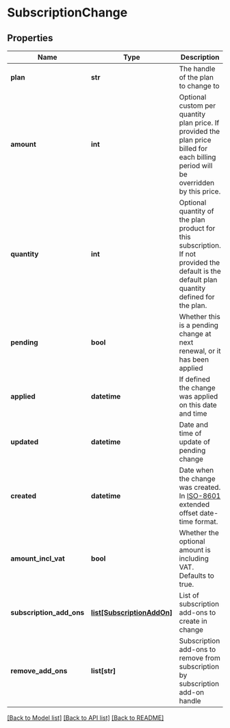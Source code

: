 # SubscriptionChange

## Properties
Name | Type | Description | Notes
------------ | ------------- | ------------- | -------------
**plan** | **str** | The handle of the plan to change to | [optional] 
**amount** | **int** | Optional custom per quantity plan price. If provided the plan price billed for each billing period will be overridden by this price. | [optional] 
**quantity** | **int** | Optional quantity of the plan product for this subscription. If not provided the default is the default plan quantity defined for the plan. | [optional] 
**pending** | **bool** | Whether this is a pending change at next renewal, or it has been applied | 
**applied** | **datetime** | If defined the change was applied on this date and time | [optional] 
**updated** | **datetime** | Date and time of update of pending change | [optional] 
**created** | **datetime** | Date when the change was created. In [ISO-8601](http://en.wikipedia.org/wiki/ISO_8601) extended offset date-time format. | 
**amount_incl_vat** | **bool** | Whether the optional amount is including VAT. Defaults to true. | [optional] 
**subscription_add_ons** | [**list[SubscriptionAddOn]**](SubscriptionAddOn.md) | List of subscription add-ons to create in change | [optional] 
**remove_add_ons** | **list[str]** | Subscription add-ons to remove from subscription by subscription add-on handle | [optional] 

[[Back to Model list]](../README.md#documentation-for-models) [[Back to API list]](../README.md#documentation-for-api-endpoints) [[Back to README]](../README.md)


